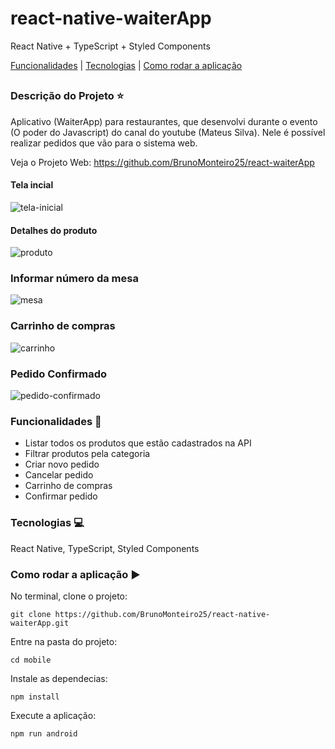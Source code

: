 # react-native-waiterApp
React Native + TypeScript + Styled Components

[Funcionalidades](#funcionalidades-checkered_flag) | [Tecnologias](#tecnologias-computer) | [Como rodar a aplicação](#como-rodar-a-aplicação-arrow_forward)
##

### Descrição do Projeto :star:

Aplicativo (WaiterApp) para restaurantes, que desenvolvi durante o evento (O poder do Javascript) do canal do youtube (Mateus Silva). 
Nele é possível realizar pedidos que vão para o sistema web.

Veja o Projeto Web: https://github.com/BrunoMonteiro25/react-waiterApp

#### Tela incial

![tela-inicial](https://user-images.githubusercontent.com/98993736/203128750-f2998640-a713-4738-a9a1-3430143a96f2.png)

#### Detalhes do produto

![produto](https://user-images.githubusercontent.com/98993736/203139745-28e191ca-f9e6-441d-8816-31052b261f22.png)

### Informar número da mesa

![mesa](https://user-images.githubusercontent.com/98993736/203140636-817a2abd-ebfa-4987-9a7f-b9235d311db5.png)

### Carrinho de compras

![carrinho](https://user-images.githubusercontent.com/98993736/203141882-ecfd8a99-1484-41e8-9117-4e144d75c93a.png)

### Pedido Confirmado

![pedido-confirmado](https://user-images.githubusercontent.com/98993736/203142271-dc0f6ae0-49af-4b76-9feb-d7941cb136d1.png)


### Funcionalidades :checkered_flag:

- Listar todos os produtos que estão cadastrados na API
- Filtrar produtos pela categoria
- Criar novo pedido
- Cancelar pedido
- Carrinho de compras
- Confirmar pedido

### Tecnologias :computer:

React Native, TypeScript, Styled Components

### Como rodar a aplicação :arrow_forward:

No terminal, clone o projeto: 

```
git clone https://github.com/BrunoMonteiro25/react-native-waiterApp.git
```

Entre na pasta do projeto:  

```
cd mobile
```

Instale as dependecias:

```
npm install
```

Execute a aplicação:

```
npm run android
```
